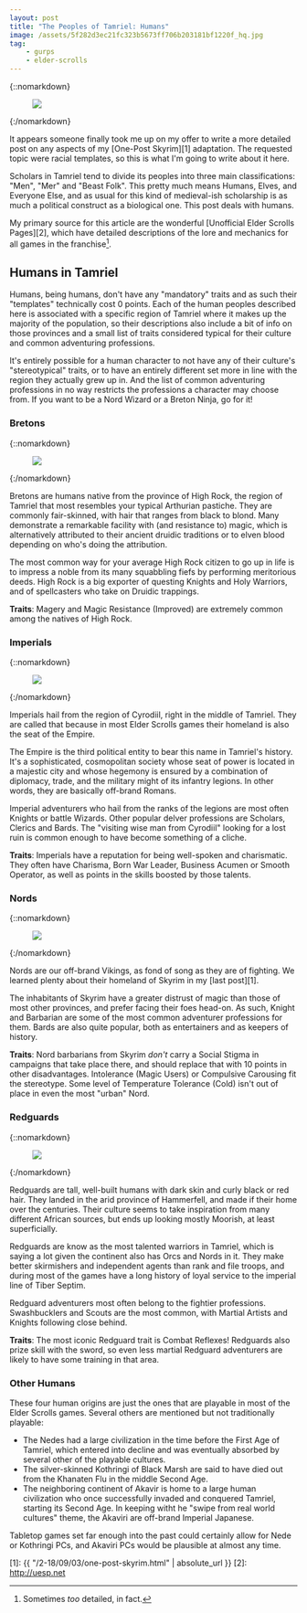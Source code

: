 ```yaml
---
layout: post
title: "The Peoples of Tamriel: Humans"
image: /assets/5f282d3ec21fc323b5673ff706b203181bf1220f_hq.jpg
tag:
    - gurps
    - elder-scrolls
---
```


{::nomarkdown}
<figure class="left">
  <img src="{{ "/assets/5f282d3ec21fc323b5673ff706b203181bf1220f_hq.jpg" | relative_url }}"/>
</figure>
{:/nomarkdown}

It appears someone finally took me up on my offer to write a more detailed post
on any aspects of my [One-Post Skyrim][1] adaptation. The requested topic were
racial templates, so this is what I'm going to write about it here.

Scholars in Tamriel tend to divide its peoples into three main classifications:
"Men", "Mer" and "Beast Folk". This pretty much means Humans, Elves, and
Everyone Else, and as usual for this kind of medieval-ish scholarship is as much
a political construct as a biological one. This post deals with humans.

My primary source for this article are the wonderful [Unofficial Elder Scrolls
Pages][2], which have detailed descriptions of the lore and mechanics for all
games in the franchise[^1].

## Humans in Tamriel

Humans, being humans, don't have any "mandatory" traits and as such their
"templates" technically cost 0 points. Each of the human peoples described here
is associated with a specific region of Tamriel where it makes up the majority
of the population, so their descriptions also include a bit of info on those
provinces and a small list of traits considered typical for their culture and
common adventuring professions.

It's entirely possible for a human character to not have any of their culture's
"stereotypical" traits, or to have an entirely different set more in line with
the region they actually grew up in. And the list of common adventuring
professions in no way restricts the professions a character may choose from. If
you want to be a Nord Wizard or a Breton Ninja, go for it!

### Bretons

{::nomarkdown}
<figure class="left">
  <img src="{{ "/assets/LG-avatar-Breton_Female_2.png" | relative_url }}"/>
</figure>
{:/nomarkdown}

Bretons are humans native from the province of High Rock, the region of Tamriel
that most resembles your typical Arthurian pastiche. They are commonly
fair-skinned, with hair that ranges from black to blond. Many demonstrate a
remarkable facility with (and resistance to) magic, which is alternatively
attributed to their ancient druidic traditions or to elven blood depending on
who's doing the attribution.

The most common way for your average High Rock citizen to go up in life is to
impress a noble from its many squabbling fiefs by performing meritorious deeds.
High Rock is a big exporter of questing Knights and Holy Warriors, and of
spellcasters who take on Druidic trappings.

**Traits**: Magery and Magic Resistance (Improved) are extremely common among
the natives of High Rock.

### Imperials

{::nomarkdown}
<figure class="left">
  <img src="{{ "/assets/LG-avatar-Imperial_Male_2.png" | relative_url }}"/>
</figure>
{:/nomarkdown}

Imperials hail from the region of Cyrodiil, right in the middle of Tamriel. They
are called that because in most Elder Scrolls games their homeland is also the
seat of the Empire.

The Empire is the third political entity to bear this name in Tamriel's
history. It's a sophisticated, cosmopolitan society whose seat of power is
located in a majestic city and whose hegemony is ensured by a combination of
diplomacy, trade, and the military might of its infantry legions. In other
words, they are basically off-brand Romans.

Imperial adventurers who hail from the ranks of the legions are most often
Knights or battle Wizards. Other popular delver professions are Scholars,
Clerics and Bards. The "visiting wise man from Cyrodiil" looking for a lost
ruin is common enough to have become something of a cliche.

**Traits**: Imperials have a reputation for being well-spoken and
charismatic. They often have Charisma, Born War Leader, Business Acumen or
Smooth Operator, as well as points in the skills boosted by those talents.


### Nords

{::nomarkdown}
<figure class="left">
  <img src="{{ "/assets/LG-avatar-Nord_Female_1.png" | relative_url }}"/>
</figure>
{:/nomarkdown}

Nords are our off-brand Vikings, as fond of song as they are of fighting. We
learned plenty about their homeland of Skyrim in my [last post][1].

The inhabitants of Skyrim have a greater distrust of magic than those of most
other provinces, and prefer facing their foes head-on. As such, Knight and
Barbarian are some of the most common adventurer professions for them. Bards are
also quite popular, both as entertainers and as keepers of history.

**Traits**: Nord barbarians from Skyrim _don't_ carry a Social Stigma in
campaigns that take place there, and should replace that with 10 points in other
disadvantages. Intolerance (Magic Users) or Compulsive Carousing fit the
stereotype. Some level of Temperature Tolerance (Cold) isn't out of place in
even the most "urban" Nord.

### Redguards

{::nomarkdown}
<figure class="left">
  <img src="{{ "/assets/LG-avatar-Redguard_Male_1.png" | relative_url }}"/>
</figure>
{:/nomarkdown}

Redguards are tall, well-built humans with dark skin and curly black or red
hair. They landed in the arid province of Hammerfell, and made if their home
over the centuries. Their culture seems to take inspiration from many different
African sources, but ends up looking mostly Moorish, at least superficially.

Redguards are know as the most talented warriors in Tamriel, which is saying a
lot given the continent also has Orcs and Nords in it. They make better
skirmishers and independent agents than rank and file troops, and during most of
the games have a long history of loyal service to the imperial line of Tiber
Septim.

Redguard adventurers most often belong to the fightier
professions. Swashbucklers and Scouts are the most common, with Martial Artists
and Knights following close behind.

**Traits**: The most iconic Redguard trait is Combat Reflexes! Redguards also
prize skill with the sword, so even less martial Redguard adventurers are likely
to have some training in that area.

### Other Humans

These four human origins are just the ones that are playable in most of the
Elder Scrolls games. Several others are mentioned but not traditionally
playable:

- The Nedes had a large civilization in the time before the First Age of
  Tamriel, which entered into decline and was eventually absorbed by several
  other of the playable cultures.
- The silver-skinned Kothringi of Black Marsh are said to have died out from the
  Khanaten Flu in the middle Second Age.
- The neighboring continent of Akavir is home to a large human civilization who
  once successfully invaded and conquered Tamriel, starting its Second Age. In
  keeping witht he "swipe from real world cultures" theme, the Akaviri are
  off-brand Imperial Japanese.

Tabletop games set far enough into the past could certainly allow for Nede or
Kothringi PCs, and Akaviri PCs would be plausible at almost any time.

[1]: {{ "/2-18/09/03/one-post-skyrim.html" | absolute_url }}
[2]: http://uesp.net

[^1]: Sometimes _too_ detailed, in fact.
